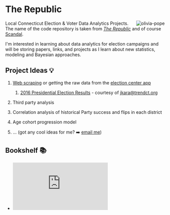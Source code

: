 # The Republic
<img src="https://media.giphy.com/media/l0HlATpsNOlkDq6LC/giphy.gif" alt="olivia-pope" align="right">

Local Connecticut Election &amp; Voter Data Analytics Projects. The name of the code repository is taken from [_The Republic_](https://en.wikipedia.org/wiki/Republic_(Plato)) and of course [Scandal](http://abc.go.com/shows/scandal).

I'm interested in learning about data analytics for election campaigns and will be storing papers, links, and projects as I learn about new statistics, modeling and Bayesian approaches. 

## Project Ideas :bulb:

1. [Web scraping](web_scraping_sots_election_app.html) or getting the raw data from the [election center app](http://ctemspublic.pcctg.net/#/home)
     1. [2016 Presidential Election Results](https://raw.githubusercontent.com/jakekara/ct-election-2016-certified-data/master/output/merged_state_votes_pretty.csv) - courtesy of jkara@trendct.org

2. Third party analysis

3. Correlation analysis of historical Party success and flips in each district

4. Age cohort progression model

5. ... (got any cool ideas for me? :arrow_right: [email me](mailto:jasmine.dumas@gmail.com))


## Bookshelf :books:


- ![A Bayesian Prediction Model for the U.S. Presidential Election](http://electionanalytics.cs.illinois.edu/site/file/Rigdon2009.pdf)




